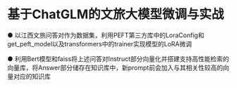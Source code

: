 # 基于ChatGLM的文旅大模型微调与实战
● 以江西文旅问答对作为数据集，利用PEFT第三方库中的LoraConfig和get_peft_model以及transformers中的trainer实现模型的LoRA微调

● 利用Bert模型和faiss将上述问答对Instruct部分向量化并搭建支持高性能检索的向量库，将Answer部分储存在知识库中，新prompt前会加入与其相关性较高的向量对应的知识库
